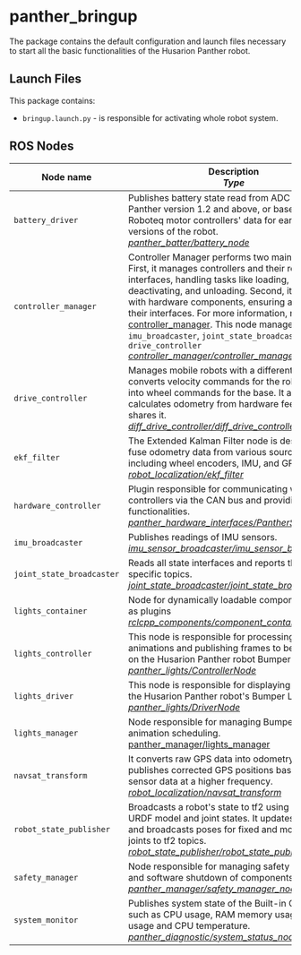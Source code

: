 # panther_bringup

The package contains the default configuration and launch files necessary to start all the basic functionalities of the Husarion Panther robot.

## Launch Files

This package contains:

- `bringup.launch.py` - is responsible for activating whole robot system.

## ROS Nodes

| Node name                 | Description <br/> *Type*                                                                                                                                                                                                                                                                                                                                                                                                                                                                                                                                                                                                               |
| ------------------------- | -------------------------------------------------------------------------------------------------------------------------------------------------------------------------------------------------------------------------------------------------------------------------------------------------------------------------------------------------------------------------------------------------------------------------------------------------------------------------------------------------------------------------------------------------------------------------------------------------------------------------------------- |
| `battery_driver`          | Publishes battery state read from ADC unit for Panther version 1.2 and above, or based on Roboteq motor controllers' data for earlier versions of the robot. <br/> [*panther_batter/battery_node*](../panther_batter)                                                                                                                                                                                                                                                                                                                                                                                                                  |
| `controller_manager`      | Controller Manager performs two main functions. First, it manages controllers and their required interfaces, handling tasks like loading, activating, deactivating, and unloading. Second, it interacts with hardware components, ensuring access to their interfaces. For more information, refer to  [controller_manager](https://control.ros.org/master/doc/ros2_control/controller_manager/doc/userdoc.html). This node manages the: `imu_broadcaster`, `joint_state_broadcaster`, `drive_controller` <br/> *[controller_manager/controller_manager](https://github.com/ros-controls/ros2_control/blob/master/controller_manager)* |
| `drive_controller`        | Manages mobile robots with a differential drive. It converts velocity commands for the robot body into wheel commands for the base. It also calculates odometry from hardware feedback and shares it. <br/> *[diff_drive_controller/diff_drive_controller](https://github.com/ros-controls/ros2_controllers/tree/master/diff_drive_controller)*                                                                                                                                                                                                                                                                                        |
| `ekf_filter`              | The Extended Kalman Filter node is designed to fuse odometry data from various sources, including wheel encoders, IMU, and GPS. <br/> *[robot_localization/ekf_filter](https://github.com/cra-ros-pkg/robot_localization)*                                                                                                                                                                                                                                                                                                                                                                                                             |
| `hardware_controller`     | Plugin responsible for communicating with engine controllers via the CAN bus and providing E-Stop functionalities. <br/> *[panther_hardware_interfaces/PantherSystem](../panther_hardware_interfaces))*                                                                                                                                                                                                                                                                                                                                                                                                                                |
| `imu_broadcaster`         | Publishes readings of IMU sensors. <br/> *[imu_sensor_broadcaster/imu_sensor_broadcaster](https://github.com/ros-controls/ros2_controllers/tree/master/imu_sensor_broadcaster)*                                                                                                                                                                                                                                                                                                                                                                                                                                                        |
| `joint_state_broadcaster` | Reads all state interfaces and reports them on specific topics. <br/> *[joint_state_broadcaster/joint_state_broadcaster](https://github.com/ros-controls/ros2_controllers/tree/master/joint_state_broadcaster)*                                                                                                                                                                                                                                                                                                                                                                                                                        |
| `lights_container`        | Node for dynamically loadable components such as plugins <br/>[*rclcpp_components/component_container*](https://github.com/ros2/rclcpp/tree/rolling/rclcpp_components)                                                                                                                                                                                                                                                                                                                                                                                                                                       |
| `lights_controller`       | This node is responsible for processing animations and publishing frames to be displayed on the Husarion Panther robot Bumper Lights. <br/> [*panther_lights/ControllerNode*](./panther_lights)                                                                                                                                                                                                                                                                                                                                                                                                                                        |
| `lights_driver`           | This node is responsible for displaying frames on the Husarion Panther robot's Bumper Lights. <br/> [*panther_lights/DriverNode*](./panther_lights)                                                                                                                                                                                                                                                                                                                                                                                                                                                                                    |
| `lights_manager`          | Node responsible for managing Bumper Lights animation scheduling. <br/> [panther_manager/lights_manager](../panther_lights/)                                                                                                                                                                                                                                                                                                                                                                                                                                                                                                           |
| `navsat_transform`        | It converts raw GPS data into odometry data and publishes corrected GPS positions based on sensor data at a higher frequency. <br/> *[robot_localization/navsat_transform](https://github.com/cra-ros-pkg/robot_localization)*                                                                                                                                                                                                                                                                                                                                                                                                         |
| `robot_state_publisher`   | Broadcasts a robot's state to tf2 using a provided URDF model and joint states. It updates the model and broadcasts poses for fixed and movable joints to tf2 topics. <br/> *[robot_state_publisher/robot_state_publisher](https://github.com/ros/robot_state_publisher)*                                                                                                                                                                                                                                                                                                                                                              |
| `safety_manager`          | Node responsible for managing safety features, and software shutdown of components. <br/> *[panther_manager/safety_manager_node](../panther_manager)*                                                                                                                                                                                                                                                                                                                                                                                                                                                                                  |
| `system_monitor`          | Publishes system state of the Built-in Computer such as CPU usage, RAM memory usage, disk usage and  CPU temperature. <br/> *[panther_diagnostic/system_status_node](../panther_diagnostics/)*                                                                                                                                                                                                                                                                                                                                                                                                                                           |
